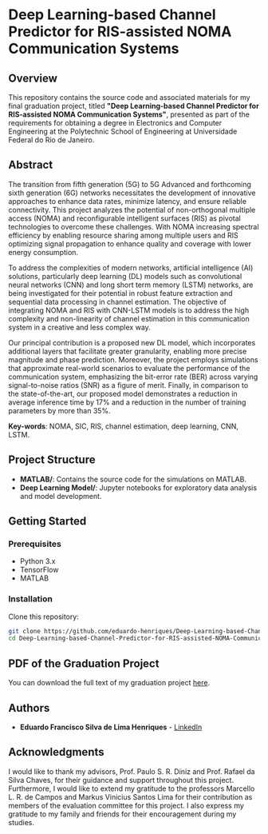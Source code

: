 # Deep Learning-based Channel Predictor for RIS-assisted NOMA Communication Systems

## Overview

This repository contains the source code and associated materials for my final graduation project, titled **"Deep Learning-based Channel Predictor for RIS-assisted NOMA Communication Systems"**, presented as part of the requirements for obtaining a degree in Electronics and Computer Engineering at the Polytechnic School of Engineering at Universidade Federal do Rio de Janeiro.

## Abstract

The transition from fifth generation (5G) to 5G Advanced and forthcoming sixth generation (6G) networks necessitates the development of innovative approaches to enhance data rates, minimize latency, and ensure reliable connectivity. This project analyzes the potential of non-orthogonal multiple access (NOMA) and reconfigurable intelligent surfaces (RIS) as pivotal technologies to overcome these challenges. With NOMA increasing spectral efficiency by enabling resource sharing among multiple users and RIS optimizing signal propagation to enhance quality and coverage with lower energy consumption.

To address the complexities of modern networks, artificial intelligence (AI) solutions, particularly deep learning (DL) models such as convolutional neural networks (CNN) and long short term memory (LSTM) networks, are being investigated for their potential in robust feature extraction and sequential data processing in channel estimation. The objective of integrating NOMA and RIS with CNN-LSTM models is to address the high complexity and non-linearity of channel estimation in this communication system in a creative and less complex way.

Our principal contribution is a proposed new DL model, which incorporates additional layers that facilitate greater granularity, enabling more precise magnitude and phase prediction. Moreover, the project employs simulations that approximate real-world scenarios to evaluate the performance of the communication system, emphasizing the bit-error rate (BER) across varying signal-to-noise ratios (SNR) as a figure of merit. Finally, in comparison to the state-of-the-art, our proposed model demonstrates a reduction in average inference time by 17% and a reduction in the number of training parameters by more than 35%.

**Key-words**: NOMA, SIC, RIS, channel estimation, deep learning, CNN, LSTM.

## Project Structure

- **MATLAB/**: Contains the source code for the simulations on MATLAB.
- **Deep Learning Model/**: Jupyter notebooks for exploratory data analysis and model development.

## Getting Started

### Prerequisites

- Python 3.x
- TensorFlow 
- MATLAB

### Installation

Clone this repository:

```bash
git clone https://github.com/eduardo-henriques/Deep-Learning-based-Channel-Predictor-for-RIS-assisted-NOMA-Communication-Systems.git
cd Deep-Learning-based-Channel-Predictor-for-RIS-assisted-NOMA-Communication-Systems
```

## PDF of the Graduation Project

You can download the full text of my graduation project [here]().

## Authors

- **Eduardo Francisco Silva de Lima Henriques** - [LinkedIn](https://www.linkedin.com/in/eduardo-henriques-103b69208/)

## Acknowledgments

I would like to thank my advisors, Prof. Paulo S. R. Diniz and Prof. Rafael da Silva Chaves, for their guidance and support throughout this project. Furthermore, I would like to extend my gratitude to the professors Marcello L. R. de Campos and Markus Vinicius Santos Lima for their contribution as members of the evaluation committee for this project. I also express my gratitude to my family and friends for their encouragement during my studies.
